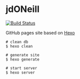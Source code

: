 # jdONeill
[![Build Status](https://travis-ci.org/doneill/doneill.github.io.svg?branch=develop)](https://travis-ci.org/doneill/doneill.github.io)

GitHub pages site based on [Hexo](https://hexo.io/)

```
# clean db
$ hexo clean

# generate site
$ hexo generate

# start server
$ hexo server
```